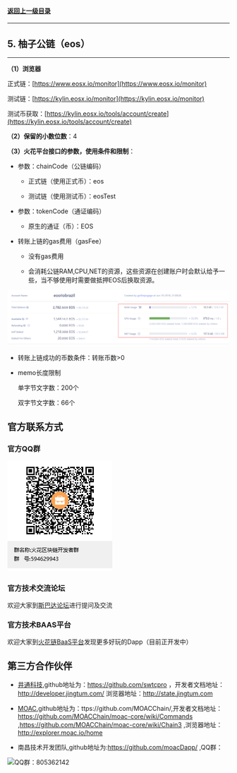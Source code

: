 #### <a href="./chapter10.md#top">返回上一级目录</a>      
---
## 5. 柚子公链（eos）
---

**（1）浏览器**

正式链：[https://www.eosx.io/monitor](https://www.eosx.io/monitor)

测试链：[https://kylin.eosx.io/monitor](https://kylin.eosx.io/monitor)

测试币获取：[https://kylin.eosx.io/tools/account/create](https://kylin.eosx.io/tools/account/create)


**（2）保留的小数位数**：4

**（3）火花平台接口的参数，使用条件和限制**：

* 参数：chainCode（公链编码）

	* 正式链（使用正式币）：eos

	* 测试链（使用测试币）：eosTest

* 参数：tokenCode（通证编码）

	* 原生的通证（币）：EOS

	
* 转账上链的gas费用（gasFee）

	* 没有gas费用
	
	* 会消耗公链RAM,CPU,NET的资源，这些资源在创建账户时会默认给予一些，当不够使用时需要做抵押EOS后换取资源。
	
![image](./pics/eoschain.png?raw=true)
	
* 转账上链成功的币数条件：转账币数>0

* memo长度限制

	单字节文字数：200个

	双字节文字数：66个







## 官方联系方式

### 官方QQ群

![QQ群：594629943](../sp.png)

### 官方技术交流论坛
  欢迎大家到<a href="http://sparkda.com/">斯巴达论坛</a>进行提问及交流 

### 官方技术BAAS平台
  欢迎大家到<a href="http://baas.sparkchain.cn/">火花链BaaS平台</a>发现更多好玩的Dapp（目前正开发中）


## 第三方合作伙伴

 - <a href="https://www.jingtum.com/">井通科技</a>,github地址为：https://github.com/swtcpro ，开发者文档地址：http://developer.jingtum.com/  浏览器地址：http://state.jingtum.com

 - <a href="http://www.moac.io/">MOAC</a>,github地址为：ttps://github.com/MOACChain/,开发者文档地址：https://github.com/MOACChain/moac-core/wiki/Commands ,https://github.com/MOACChain/moac-core/wiki/Chain3 ,浏览器地址：http://explorer.moac.io/home

 - 南昌技术开发团队,github地址为:https://github.com/moacDapp/ ,QQ群：

 ![QQ群：805362142](../nc.png)

